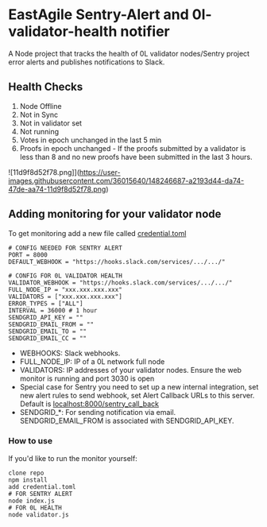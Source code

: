 # EastAgile Sentry-Alert and 0l-validator-health notifier

A Node project that tracks the health of 0L validator nodes/Sentry project error alerts and publishes notifications to Slack.

## Health Checks

1.  Node Offline
2.  Not in Sync
3.  Not in validator set
4.  Not running
5.  Votes in epoch unchanged in the last 5 min
6.  Proofs in epoch unchanged - If the proofs submitted by a validator is less than 8 and no new proofs have been submitted in the last 3 hours.

![11d9f8d52f78.png]](https://user-images.githubusercontent.com/36015640/148246687-a2193d44-da74-47de-aa74-11d9f8d52f78.png)

## Adding monitoring for your validator node

To get monitoring add a new file called [credential.toml](./credential.toml)

    # CONFIG NEEDED FOR SENTRY ALERT
    PORT = 8000
    DEFAULT_WEBHOOK = "https://hooks.slack.com/services/.../.../"

    # CONFIG FOR 0L VALIDATOR HEALTH
    VALIDATOR_WEBHOOK = "https://hooks.slack.com/services/.../.../"
    FULL_NODE_IP = "xxx.xxx.xxx.xxx"
    VALIDATORS = ["xxx.xxx.xxx.xxx"]
    ERROR_TYPES = ["ALL"]
    INTERVAL = 36000 # 1 hour
    SENDGRID_API_KEY = ""
    SENDGRID_EMAIL_FROM = ""
    SENDGRID_EMAIL_TO = ""
    SENDGRID_EMAIL_CC = ""
    
- WEBHOOKS: Slack webhooks.
- FULL_NODE_IP: IP of a 0L network full node
- VALIDATORS: IP addresses of your validator nodes. Ensure the web monitor is running and port 3030 is open
- Special case for Sentry you need to set up a new internal integration, set new alert rules to send webhook, set Alert Callback URLs to this server. Default is [localhost:8000/sentry_call_back](localhost:8000/sentry_call_back)
- SENDGRID_*: For sending notification via email. SENDGRID_EMAIL_FROM is associated with SENDGRID_API_KEY.

### How to use

If you'd like to run the monitor yourself:

    clone repo
    npm install
    add credential.toml
    # FOR SENTRY ALERT
    node index.js
    # FOR 0L HEALTH
    node validator.js
